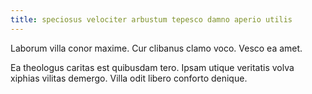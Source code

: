 ```yaml
---
title: speciosus velociter arbustum tepesco damno aperio utilis
---
```


Laborum villa conor maxime. Cur clibanus clamo voco. Vesco ea amet.

Ea theologus caritas est quibusdam tero. Ipsam utique veritatis volva xiphias vilitas demergo. Villa odit libero conforto denique.